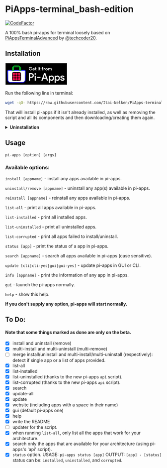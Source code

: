 # PiApps-terminal_bash-edition

[![CodeFactor](https://www.codefactor.io/repository/github/itai-nelken/piapps-terminal_bash-edition/badge)](https://www.codefactor.io/repository/github/itai-nelken/piapps-terminal_bash-edition)

A 100% bash pi-apps for terminal loosely based on [PiAppsTerminalAdvanced](https://github.com/techcoder20/PiAppsTerminalAdvanced) by [@techcoder20](https://github.com/techcoder20/).

## Installation

[![badge](https://github.com/Botspot/pi-apps/blob/master/icons/badge.png?raw=true)](https://github.com/Botspot/pi-apps)  

Run the following line in terminal:
```bash
wget -qO- https://raw.githubusercontent.com/Itai-Nelken/PiApps-terminal_bash-edition/main/install.sh | bash
```
That will install pi-apps if it isn't already installed, as well as removing the script and all its components and then downloading/creating them again.

<details>
  <summary><b>Uninstallation</b></summary>
  
  To uninstall pi-apps terminal bash edition, run the following in terminal:
  ```bash
  wget -qO- https://raw.githubusercontent.com/Itai-Nelken/PiApps-terminal_bash-edition/main/uninstall.sh | bash
  ```
  
 </details>

## Usage

`pi-apps [option] [args]`

### Available options:
`install [appname]` - install any apps available in pi-apps.

`uninstall/remove [appname]` - uninstall any app(s) available in pi-apps.

`reinstall [appname]` - reinstall any apps available in pi-apps.

`list-all` - print all apps available in pi-apps.

`list-installed` - print all installed apps.

`list-uninstalled` - print all uninstalled apps.

`list-corrupted` - print all apps failed to install/uninstall.

`status [app]` - print the status of a app in pi-apps.

`search [appname]` - search all apps available in pi-apps (case sensitive).

`update [cli|cli-yes|gui|gui-yes]` - update pi-apps in GUI or CLI.

`info [appname]` - print the information of any app in pi-apps.

`gui` - launch the pi-apps normally.

`help` - show this help.

**If you don't supply any option, pi-apps will start normally.**


## To Do:
#### Note that some things marked as done are only on the beta.
- [x] install and uninstall (remove)
- [x] multi-install and multi-uninstall (multi-remove)
- [ ] merge install/uninstall and multi-install/multi-uninstall (respectively): detect if single app or a list of apps provided.
- [x] list-all
- [x] list-installed
- [x] list-uninstalled (thanks to the new pi-apps `api` script).
- [x] list-corrupted (thanks to the new pi-apps `api` script).
- [x] search
- [x] update-all
- [x] update
- [x] website (including apps with a space in their name)
- [x] gui (default pi-apps one)
- [x] help
- [x] write the README
- [ ] updater for the script.
- [x] when running `list-all`, only list all the apps that work for your architecture.
- [x] search only the apps that are available for your architecture (using pi-apps's 'api' script).
- [x] `status` option. USAGE: `pi-apps status [app]` OUTPUT: `[app] - [status]` status can be: `installed`, `uninstalled`, and `corrupted`.
